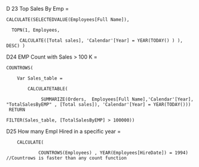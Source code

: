 

D 23 Top Sales By Emp = 

    CALCULATE(SELECTEDVALUE(Employees[Full Name]), 

      TOPN(1, Employees,
         
         CALCULATE([Total sales], 'Calendar'[Year] = YEAR(TODAY() ) ),  DESC) )


D24 EMP Count with Sales > 100 K = 

    COUNTROWS(
        
        Var Sales_table = 

            CALCULATETABLE(
 
                 SUMMARIZE(Orders,  Employees[Full Name],'Calendar'[Year], "TotalSalesByEMP" , [Total sales]), 'Calendar'[Year] = YEAR(TODAY()))
     RETURN

    FILTER(Sales_table, [TotalSalesByEMP] > 100000))


D25 How many Empl Hired in a specific year = 

        CALCULATE( 
                
                COUNTROWS(Employees) , YEAR(Employees[HireDate]) = 1994) //Countrows is faster than any count function

